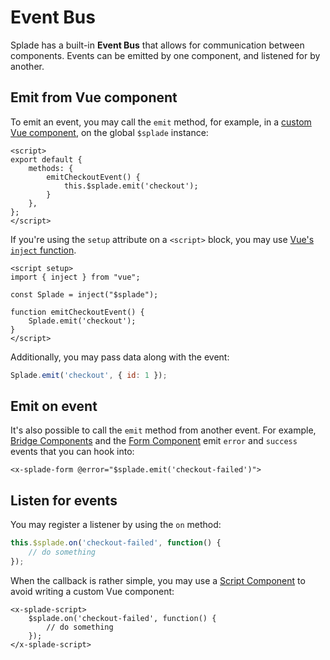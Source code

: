 # Event Bus

Splade has a built-in **Event Bus** that allows for communication between components. Events can be emitted by one component, and listened for by another.

## Emit from Vue component

To emit an event, you may call the `emit` method, for example, in a [custom Vue component](/custom-vue-components.md), on the global `$splade` instance:

```vue
<script>
export default {
    methods: {
        emitCheckoutEvent() {
            this.$splade.emit('checkout');
        }
    },
};
</script>
```

If you're using the `setup` attribute on a `<script>` block, you may use [Vue's `inject` function](https://vuejs.org/guide/components/provide-inject.html#inject).

```vue
<script setup>
import { inject } from "vue";

const Splade = inject("$splade");

function emitCheckoutEvent() {
    Splade.emit('checkout');
}
</script>
```

Additionally, you may pass data along with the event:

```js
Splade.emit('checkout', { id: 1 });
```

## Emit on event

It's also possible to call the `emit` method from another event. For example, [Bridge Components](/bridge-components.md) and the [Form Component](/x-form.md) emit `error` and `success` events that you can hook into:

```blade
<x-splade-form @error="$splade.emit('checkout-failed')">
```

## Listen for events

You may register a listener by using the `on` method:

```js
this.$splade.on('checkout-failed', function() {
    // do something
});
```

When the callback is rather simple, you may use a [Script Component](/x-script.md) to avoid writing a custom Vue component:

```blade
<x-splade-script>
    $splade.on('checkout-failed', function() {
        // do something
    });
</x-splade-script>
```